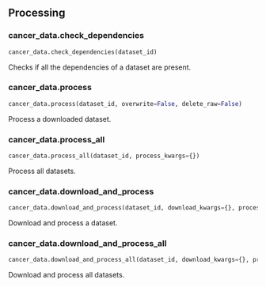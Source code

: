 ## Processing
### cancer_data.check_dependencies
```python
cancer_data.check_dependencies(dataset_id)
```
Checks if all the dependencies of a dataset are present.

### cancer_data.process
```python
cancer_data.process(dataset_id, overwrite=False, delete_raw=False)
```
Process a downloaded dataset.

### cancer_data.process_all
```python
cancer_data.process_all(dataset_id, process_kwargs={})
```
Process all datasets.

### cancer_data.download_and_process
```python
cancer_data.download_and_process(dataset_id, download_kwargs={}, process_kwargs={})
```
Download and process a dataset.

### cancer_data.download_and_process_all
```python
cancer_data.download_and_process_all(dataset_id, download_kwargs={}, process_kwargs={})
```
Download and process all datasets.
